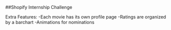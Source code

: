 ##Shopify Internship Challenge

Extra Features:
-Each movie has its own profile page
-Ratings are organized by a barchart
-Animations for nominations
